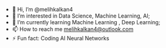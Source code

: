 - 👋 Hi, I’m @melihkalkan4
- 👀 I’m interested in Data Science, Machine Learning, AI;
- 🌱 I’m currently learning Machine Learning , Deep Learning;
- 📫 How to reach me melihkalkan4@outlook.com
- ⚡ Fun fact: Coding AI Neural Networks

<!---
melihkalkan4/melihkalkan4 is a ✨ special ✨ repository because its `README.md` (this file) appears on your GitHub profile.
You can click the Preview link to take a look at your changes.
--->
